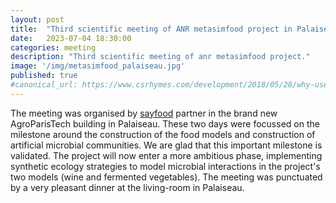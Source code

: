 ```yaml
---
layout: post
title:  "Third scientific meeting of ANR metasimfood project in Palaiseau"
date:   2023-07-04 18:30:00
categories: meeting
description: "Third scientific meeting of anr metasimfood project."
image: '/img/metasimfood_palaiseau.jpg'
published: true
#canonical_url: https://www.csrhymes.com/development/2018/05/28/why-use-a-static-site-generator.html
---
```


The meeting was organised by [sayfood](https://www6.versailles-grignon.inrae.fr/umr-sayfood) partner in the brand new AgroParisTech building in Palaiseau. These two days were focussed on the milestone around the construction of the food models and construction of artificial microbial communities. We are glad that this important milestone is validated. The project will now enter a more ambitious phase, implementing synthetic ecology strategies to model microbial interactions in the project's two models (wine and fermented vegetables). The meeting was punctuated by a very pleasant dinner at the living-room in Palaiseau.
